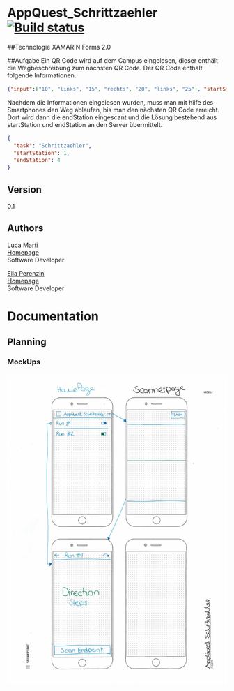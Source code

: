 # AppQuest_Schrittzaehler [![Build status](https://ci.appveyor.com/api/projects/status/fjwwcht4utkih37r?svg=true)](https://ci.appveyor.com/project/zperee/appquest-schrittzaehler)

##Technologie
XAMARIN Forms 2.0

##Aufgabe
Ein QR Code wird auf dem Campus eingelesen, dieser enthält die Wegbeschreibung zum nächsten QR Code. Der QR Code enthält folgende Informationen. 
```json
{"input":["10", "links", "15", "rechts", "20", "links", "25"], "startStation" :1}
```
Nachdem die Informationen eingelesen wurden, muss man mit hilfe des Smartphones den Weg ablaufen, bis man den nächsten QR Code erreicht. Dort wird dann die endStation eingescant und die Lösung bestehend aus startStation und endStation an den Server übermittelt. 
```json
{
  "task": "Schrittzaehler",
  "startStation": 1,
  "endStation": 4
}
```
## Version
0.1

## Authors 
[Luca Marti](https://github.com/zmartl)  
[Homepage](https://www.luca-marti.ch)  
Software Developer
 
[Elia Perenzin](https://github.com/zperee)  
[Homepage](http://eliaperenzin.ch/)  
Software Developer

# Documentation
## Planning
### MockUps
![MockUps](https://raw.githubusercontent.com/zperee/AppQuest_Schrittzaehler/master/Documentation/Planning/MockUp/MockUp_AppQuest_Schrittzaehler.jpg)
